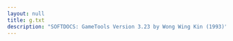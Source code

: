```yaml
---
layout: null
title: g.txt
description: "SOFTDOCS: GameTools Version 3.23 by Wong Wing Kin (1993)"
---
```

